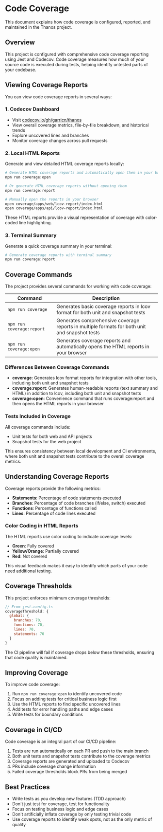 # Code Coverage

This document explains how code coverage is configured, reported, and maintained in the Thanos project.

## Overview

This project is configured with comprehensive code coverage reporting using Jest and Codecov. Code coverage measures how much of your source code is executed during tests, helping identify untested parts of your codebase.

## Viewing Coverage Reports

You can view code coverage reports in several ways:

### 1. Codecov Dashboard

- Visit [codecov.io/gh/garricn/thanos](https://codecov.io/gh/garricn/thanos)
- View overall coverage metrics, file-by-file breakdown, and historical trends
- Explore uncovered lines and branches
- Monitor coverage changes across pull requests

### 2. Local HTML Reports

Generate and view detailed HTML coverage reports locally:

```bash
# Generate HTML coverage reports and automatically open them in your browser
npm run coverage:open

# Or generate HTML coverage reports without opening them
npm run coverage:report

# Manually open the reports in your browser
open coverage/apps/web/lcov-report/index.html
open coverage/apps/api/lcov-report/index.html
```

These HTML reports provide a visual representation of coverage with color-coded line highlighting.

### 3. Terminal Summary

Generate a quick coverage summary in your terminal:

```bash
# Generate coverage reports with terminal summary
npm run coverage:report
```

## Coverage Commands

The project provides several commands for working with code coverage:

| Command                   | Description                                                                                   |
| ------------------------- | --------------------------------------------------------------------------------------------- |
| `npm run coverage`        | Generates basic coverage reports in lcov format for both unit and snapshot tests              |
| `npm run coverage:report` | Generates comprehensive coverage reports in multiple formats for both unit and snapshot tests |
| `npm run coverage:open`   | Generates coverage reports and automatically opens the HTML reports in your browser           |

### Differences Between Coverage Commands

- **coverage**: Generates lcov format reports for integration with other tools, including both unit and snapshot tests
- **coverage:report**: Generates human-readable reports (text summary and HTML) in addition to lcov, including both unit and snapshot tests
- **coverage:open**: Convenience command that runs coverage:report and then opens the HTML reports in your browser

### Tests Included in Coverage

All coverage commands include:

- Unit tests for both web and API projects
- Snapshot tests for the web project

This ensures consistency between local development and CI environments, where both unit and snapshot tests contribute to the overall coverage metrics.

## Understanding Coverage Reports

Coverage reports provide the following metrics:

- **Statements**: Percentage of code statements executed
- **Branches**: Percentage of code branches (if/else, switch) executed
- **Functions**: Percentage of functions called
- **Lines**: Percentage of code lines executed

### Color Coding in HTML Reports

The HTML reports use color coding to indicate coverage levels:

- **Green**: Fully covered
- **Yellow/Orange**: Partially covered
- **Red**: Not covered

This visual feedback makes it easy to identify which parts of your code need additional testing.

## Coverage Thresholds

This project enforces minimum coverage thresholds:

```javascript
// From jest.config.ts
coverageThreshold: {
  global: {
    branches: 70,
    functions: 70,
    lines: 70,
    statements: 70
  }
}
```

The CI pipeline will fail if coverage drops below these thresholds, ensuring that code quality is maintained.

## Improving Coverage

To improve code coverage:

1. Run `npm run coverage:open` to identify uncovered code
2. Focus on adding tests for critical business logic first
3. Use the HTML reports to find specific uncovered lines
4. Add tests for error handling paths and edge cases
5. Write tests for boundary conditions

## Coverage in CI/CD

Code coverage is an integral part of our CI/CD pipeline:

1. Tests are run automatically on each PR and push to the main branch
2. Both unit tests and snapshot tests contribute to the coverage metrics
3. Coverage reports are generated and uploaded to Codecov
4. PRs include coverage change information
5. Failed coverage thresholds block PRs from being merged

## Best Practices

- Write tests as you develop new features (TDD approach)
- Don't just test for coverage, test for functionality
- Focus on testing business logic and edge cases
- Don't artificially inflate coverage by only testing trivial code
- Use coverage reports to identify weak spots, not as the only metric of quality
